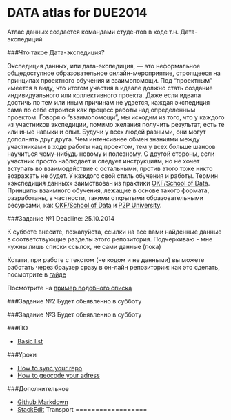 DATA atlas for DUE2014
==================
Атлас данных создается командами студентов в ходе т.н. Дата-экспедиций

###Что такое Дата-экспедиция?

Экспедиция данных, или дата-экспедиция, — это неформальное общедоступное образовательное онлайн-мероприятие, строящееся на принципах проектного обучения и взаимопомощи. Под “проектным” имеется в виду, что итогом участия в идеале должно стать создание индивидуального или коллективного проекта. Даже если идеала достичь по тем или иным причинам не удается, каждая экспедиция сама по себе строится как процесс работы над определенным проектом. Говоря о “взаимопомощи”, мы исходим из того, что у каждого из участников экспедиции, помимо желания получить результат, есть те или иные навыки и опыт. Будучи у всех людей разными, они могут дополнять друг друга. Чем интенсивнее обмен знаниями между участниками в ходе работы над проектом, тем у всех больше шансов научиться чему-нибудь новому и полезному. С другой стороны, если участник просто наблюдает и следует инструкциям, но не хочет вступать во взаимодействие с остальными, против этого тоже никто возражать не будет. У каждого свой стиль обучения и работы. Термин «экспедиция данных» заимствован из практики [OKF/School of Data](http://schoolofdata.org/). Принципы взаимного обучения, лежащие в основе такого формата, разработаны, в частности, такими открытыми образовательными ресурсами, как [OKF/School of Data](http://schoolofdata.org/) и [P2P University](https://p2pu.org/en/).


###Задание №1
Deadline: 25.10.2014

К субботе внесите, пожалуйста, ссылки на все вами найденные данные в соответствующие разделы этого репозитория.
Подчеркиваю - мне нужны лишь списки ссылок, не сами данные (пока)

Кстати, при работе с текстом (не кодом и не данными) вы можете работать через браузер сразу в он-лайн репозитории:
как это сделать, посмотрите в [гайде](https://github.com/Casyfill/DUE2014_open_syllabus/blob/master/1_Intensiv_16-18oct/1_3_Data_Expedition/GitHub_guide_edit.md)

Посмотрите на [пример подобного списка](https://github.com/Casyfill/Data_atlas_DUE2014/blob/master/Meta/README.md)

###Задание №2
Будет обьявленно в субботу

###Задание №3
Будет обьявленно в субботу



###ПО
- [Basic list](https://github.com/Casyfill/Data_atlas_DUE2014/blob/master/Resources.md)

###Уроки
- [How to sync your repo](http://www.youtube.com/watch?v=bTaFAqJ6bjE)
- [How to geocode your adress](https://github.com/OpenRefine/OpenRefine/wiki/GREL-Functions)

###Дополнительное
- [Github Markdown](https://help.github.com/articles/github-flavored-markdown/)
- [StackEdit](https://stackedit.io/)
Transport
==================
